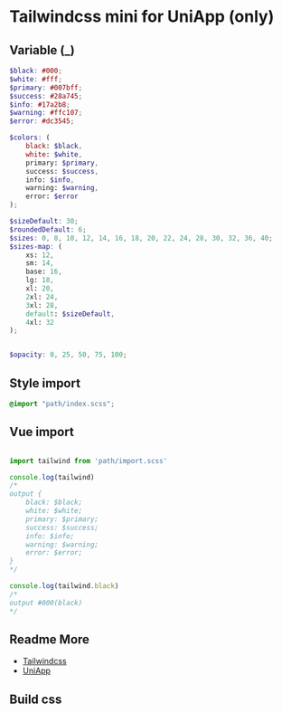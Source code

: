 # Tailwindcss mini for UniApp (only)

## Variable (_)
```scss
$black: #000;
$white: #fff;
$primary: #007bff;
$success: #28a745;
$info: #17a2b8;
$warning: #ffc107;
$error: #dc3545;

$colors: (
	black: $black,
	white: $white,
	primary: $primary,
	success: $success,
	info: $info,
	warning: $warning,
	error: $error
);

$sizeDefault: 30;
$roundedDefault: 6;
$sizes: 0, 8, 10, 12, 14, 16, 18, 20, 22, 24, 28, 30, 32, 36, 40;
$sizes-map: (
	xs: 12,
	sm: 14,
	base: 16,
	lg: 18,
	xl: 20,
	2xl: 24,
	3xl: 28,
	default: $sizeDefault,
	4xl: 32
);


$opacity: 0, 25, 50, 75, 100;
```

## Style import

```css
@import "path/index.scss";
```

## Vue import

```js

import tailwind from 'path/import.scss'

console.log(tailwind)
/*
output {
    black: $black;
    white: $white;
    primary: $primary;
    success: $success;
    info: $info;
    warning: $warning;
    error: $error;
}
*/

console.log(tailwind.black)
/*
output #000(black)
*/
```

## Readme More 

- [Tailwindcss](https://tailwindcss.com/)
- [UniApp](https://uniapp.dcloud.io/)



## Build css
```css


```

